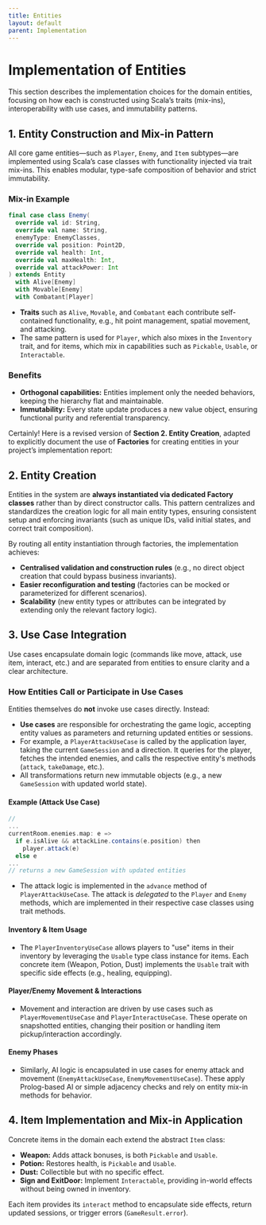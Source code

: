 ```yaml
---
title: Entities
layout: default
parent: Implementation
---
```


# Implementation of Entities

This section describes the implementation choices for the domain entities, 
focusing on how each is constructed using Scala’s traits (mix-ins), interoperability with use cases, 
and immutability patterns.

## 1. Entity Construction and Mix-in Pattern

All core game entities—such as `Player`, `Enemy`, and `Item` subtypes—are implemented using Scala’s case 
classes with functionality injected via trait mix-ins. This enables modular, 
type-safe composition of behavior and strict immutability.

### Mix-in Example

```scala
final case class Enemy(
  override val id: String,
  override val name: String,
  enemyType: EnemyClasses,
  override val position: Point2D,
  override val health: Int,
  override val maxHealth: Int,
  override val attackPower: Int
) extends Entity
  with Alive[Enemy]
  with Movable[Enemy]
  with Combatant[Player]
```
- **Traits** such as `Alive`, `Movable`, and `Combatant` each contribute self-contained functionality, e.g., 
hit point management, spatial movement, and attacking.
- The same pattern is used for `Player`, which also mixes in the `Inventory` trait, and for items, which mix 
in capabilities such as `Pickable`, `Usable`, or `Interactable`.

### Benefits
- **Orthogonal capabilities:** Entities implement only the needed behaviors, keeping the hierarchy flat and 
maintainable.
- **Immutability:** Every state update produces a new value object, ensuring functional purity and 
referential transparency.

Certainly! Here is a revised version of **Section 2. Entity Creation**, adapted to explicitly document the use of **Factories** for creating entities in your project’s implementation report:

## 2. Entity Creation

Entities in the system are **always instantiated via dedicated Factory classes** 
rather than by direct constructor calls. This pattern centralizes and standardizes the creation 
logic for all main entity types, ensuring consistent setup and enforcing invariants 
(such as unique IDs, valid initial states, and correct trait composition).

By routing all entity instantiation through factories, the implementation achieves:
- **Centralised validation and construction rules** 
(e.g., no direct object creation that could bypass business invariants).
- **Easier reconfiguration and testing** (factories can be mocked or parameterized for different scenarios).
- **Scalability** (new entity types or attributes can be integrated by extending only the relevant factory logic).

## 3. Use Case Integration

Use cases encapsulate domain logic (commands like move, attack, use item, interact, etc.) and are separated 
from entities to ensure clarity and a clear architecture.

### How Entities Call or Participate in Use Cases

Entities themselves do **not** invoke use cases directly. Instead:
- **Use cases** are responsible for orchestrating the game logic, accepting entity values as parameters and 
returning updated entities or sessions.
- For example, a `PlayerAttackUseCase` is called by the application layer, taking the current `GameSession` 
and a direction. It queries for the player, fetches the intended enemies, and calls the respective entity's 
methods (`attack`, `takeDamage`, etc.).
- All transformations return new immutable objects (e.g., a new `GameSession` with updated world state).

#### Example (Attack Use Case)
```scala
//
...
currentRoom.enemies.map: e =>
  if e.isAlive && attackLine.contains(e.position) then
    player.attack(e)
  else e
...
// returns a new GameSession with updated entities
```
- The attack logic is implemented in the `advance` method of `PlayerAttackUseCase`. 
The attack is *delegated* to the `Player` and `Enemy` methods, which are implemented in their respective 
case classes using trait methods.

#### Inventory & Item Usage
- The `PlayerInventoryUseCase` allows players to "use" items in their inventory by leveraging the 
`Usable` type class instance for items. Each concrete item (Weapon, Potion, Dust) implements the `Usable` 
trait with specific side effects (e.g., healing, equipping).

#### Player/Enemy Movement & Interactions
- Movement and interaction are driven by use cases such as `PlayerMovementUseCase` and `PlayerInteractUseCase`. 
These operate on snapshotted entities, changing their position or handling item pickup/interaction accordingly.

#### Enemy Phases
- Similarly, AI logic is encapsulated in use cases for enemy attack and movement 
(`EnemyAttackUseCase`, `EnemyMovementUseCase`). These apply Prolog-based AI or simple adjacency checks 
and rely on entity mix-in methods for behavior.

## 4. Item Implementation and Mix-in Application

Concrete items in the domain each extend the abstract `Item` class:
- **Weapon:** Adds attack bonuses, is both `Pickable` and `Usable`.
- **Potion:** Restores health, is `Pickable` and `Usable`.
- **Dust:** Collectible but with no specific effect.
- **Sign and ExitDoor:** Implement `Interactable`, providing in-world effects without being owned in inventory.

Each item provides its `interact` method to encapsulate side effects, return updated sessions, 
or trigger errors (`GameResult.error`).
